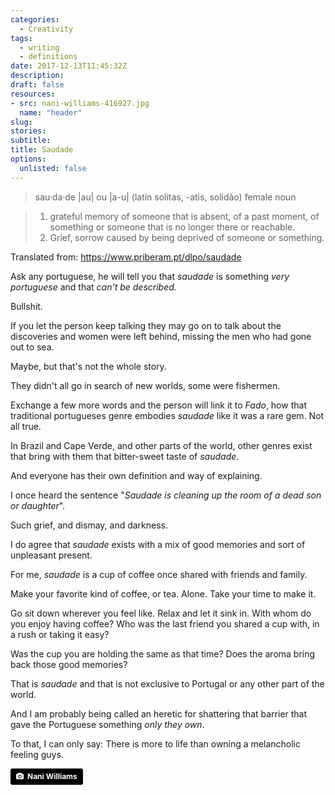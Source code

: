 ```yaml
---
categories:
  - Creativity 
tags:
  - writing
  - definitions
date: 2017-12-13T11:45:32Z
description: 
draft: false
resources: 
- src: nani-williams-416927.jpg
  name: "header"
slug:
stories:
subtitle: 
title: Saudade
options:
  unlisted: false
---
```


> sau·da·de |au| ou |a-u| 
(latin solitas, -atis, solidão)
female noun

> 1. grateful memory of someone that is absent, of a past moment, of something or someone that is no longer there or reachable.
> 2. Grief, sorrow caused by being deprived of someone or something.

Translated from: https://www.priberam.pt/dlpo/saudade

Ask any portuguese, he will tell you that _saudade_ is something _very portuguese_ and that _can't be described._

Bullshit. 

If you let the person keep talking they may go on to talk about the discoveries and women were left behind, missing the men who had gone out to sea.

Maybe, but that's not the whole story.

They didn't all go in search of new worlds, some were fishermen.

Exchange a few more words and the person will link it to _Fado_, how that traditional portugueses genre embodies _saudade_ like it was a rare gem. Not all true.

In Brazil and Cape Verde, and other parts of the world, other genres exist that bring with them that bitter-sweet taste of _saudade_.

And everyone has their own definition and way of explaining.

I once heard the sentence "_Saudade is cleaning up the room of a dead son or daughter_".

Such grief, and dismay, and darkness. 

I do agree that _saudade_ exists with a mix of good memories and sort of unpleasant present. 

For me, _saudade_ is a cup of coffee once shared with friends and family. 

Make your favorite kind of coffee, or tea. Alone. Take your time to make it.

Go sit down wherever you feel like. Relax and let it sink in. With whom do you enjoy having coffee? Who was the last friend you shared a cup with, in a rush or taking it easy?

Was the cup you are holding the same as that time? Does the aroma bring back those good memories?

That is _saudade_ and that is not exclusive to Portugal or any other part of the world.

And I am probably being called an heretic for shattering that barrier that gave the Portuguese something _only they own_.

To that, I can only say: There is more to life than owning a melancholic feeling guys.


<a style="background-color:black;color:white;text-decoration:none;padding:4px 6px;font-family:-apple-system, BlinkMacSystemFont, &quot;San Francisco&quot;, &quot;Helvetica Neue&quot;, Helvetica, Ubuntu, Roboto, Noto, &quot;Segoe UI&quot;, Arial, sans-serif;font-size:12px;font-weight:bold;line-height:1.2;display:inline-block;border-radius:3px;" href="https://unsplash.com/@nanihana?utm_medium=referral&amp;utm_campaign=photographer-credit&amp;utm_content=creditBadge" target="_blank" rel="noopener noreferrer" title="Download free do whatever you want high-resolution photos from Nani Williams"><span style="display:inline-block;padding:2px 3px;"><svg xmlns="http://www.w3.org/2000/svg" style="height:12px;width:auto;position:relative;vertical-align:middle;top:-1px;fill:white;" viewBox="0 0 32 32"><title>unsplash-logo</title><path d="M20.8 18.1c0 2.7-2.2 4.8-4.8 4.8s-4.8-2.1-4.8-4.8c0-2.7 2.2-4.8 4.8-4.8 2.7.1 4.8 2.2 4.8 4.8zm11.2-7.4v14.9c0 2.3-1.9 4.3-4.3 4.3h-23.4c-2.4 0-4.3-1.9-4.3-4.3v-15c0-2.3 1.9-4.3 4.3-4.3h3.7l.8-2.3c.4-1.1 1.7-2 2.9-2h8.6c1.2 0 2.5.9 2.9 2l.8 2.4h3.7c2.4 0 4.3 1.9 4.3 4.3zm-8.6 7.5c0-4.1-3.3-7.5-7.5-7.5-4.1 0-7.5 3.4-7.5 7.5s3.3 7.5 7.5 7.5c4.2-.1 7.5-3.4 7.5-7.5z"></path></svg></span><span style="display:inline-block;padding:2px 3px;">Nani Williams</span></a>